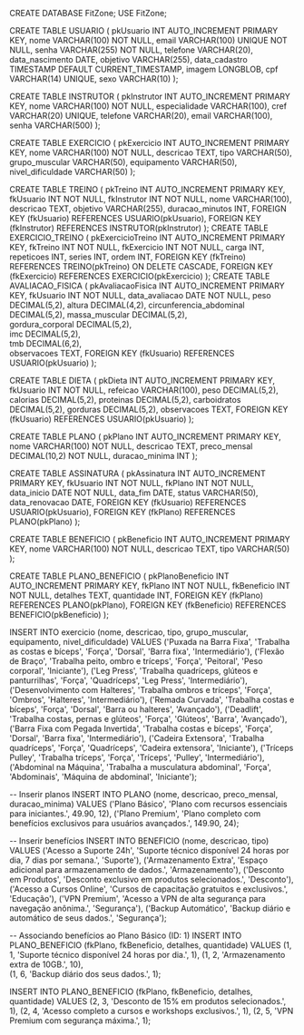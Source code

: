 CREATE DATABASE FitZone;
USE FitZone;

CREATE TABLE USUARIO (
    pkUsuario INT AUTO_INCREMENT PRIMARY KEY,
    nome VARCHAR(100) NOT NULL,
    email VARCHAR(100) UNIQUE NOT NULL,
    senha VARCHAR(255) NOT NULL,
    telefone VARCHAR(20),
    data_nascimento DATE,
    objetivo VARCHAR(255),
    data_cadastro TIMESTAMP DEFAULT CURRENT_TIMESTAMP,
    imagem LONGBLOB,
    cpf VARCHAR(14) UNIQUE,
    sexo VARCHAR(10)
);

CREATE TABLE INSTRUTOR (
    pkInstrutor INT AUTO_INCREMENT PRIMARY KEY,
    nome VARCHAR(100) NOT NULL,
    especialidade VARCHAR(100),
    cref VARCHAR(20) UNIQUE,
    telefone VARCHAR(20),
    email VARCHAR(100),
    senha VARCHAR(500)
);

CREATE TABLE EXERCICIO (
    pkExercicio INT AUTO_INCREMENT PRIMARY KEY,
    nome VARCHAR(100) NOT NULL,
    descricao TEXT,
    tipo VARCHAR(50),
    grupo_muscular VARCHAR(50),
    equipamento VARCHAR(50),
    nivel_dificuldade VARCHAR(50)
);



CREATE TABLE TREINO (
    pkTreino INT AUTO_INCREMENT PRIMARY KEY,
    fkUsuario INT NOT NULL,
    fkInstrutor INT NOT NULL,
    nome VARCHAR(100),
    descricao TEXT,
    objetivo VARCHAR(255),
    duracao_minutos INT,
    FOREIGN KEY (fkUsuario) REFERENCES USUARIO(pkUsuario),
    FOREIGN KEY (fkInstrutor) REFERENCES INSTRUTOR(pkInstrutor)
);
CREATE TABLE EXERCICIO_TREINO (
    pkExercicioTreino INT AUTO_INCREMENT PRIMARY KEY,
    fkTreino INT NOT NULL,
    fkExercicio INT NOT NULL,
    carga INT,
    repeticoes INT,
    series INT,
    ordem INT,
    FOREIGN KEY (fkTreino) REFERENCES TREINO(pkTreino) ON DELETE CASCADE,
    FOREIGN KEY (fkExercicio) REFERENCES EXERCICIO(pkExercicio)
);
CREATE TABLE AVALIACAO_FISICA (
    pkAvaliacaoFisica INT AUTO_INCREMENT PRIMARY KEY,
    fkUsuario INT NOT NULL,
    data_avaliacao DATE NOT NULL,
    peso DECIMAL(5,2),
    altura DECIMAL(4,2),
    circunferencia_abdominal DECIMAL(5,2),
    massa_muscular DECIMAL(5,2),      
    gordura_corporal DECIMAL(5,2),     
    imc DECIMAL(5,2),                  
    tmb DECIMAL(6,2),                 
    observacoes TEXT,
    FOREIGN KEY (fkUsuario) REFERENCES USUARIO(pkUsuario)
);

CREATE TABLE DIETA (
    pkDieta INT AUTO_INCREMENT PRIMARY KEY,
    fkUsuario INT NOT NULL,
    refeicao VARCHAR(100),
    peso DECIMAL(5,2),
    calorias DECIMAL(5,2),
    proteinas DECIMAL(5,2),
    carboidratos DECIMAL(5,2),
    gorduras DECIMAL(5,2),
    observacoes TEXT,
    FOREIGN KEY (fkUsuario) REFERENCES USUARIO(pkUsuario)
);

CREATE TABLE PLANO (
    pkPlano INT AUTO_INCREMENT PRIMARY KEY,
    nome VARCHAR(100) NOT NULL,
    descricao TEXT,
    preco_mensal DECIMAL(10,2) NOT NULL,
    duracao_minima INT
);

CREATE TABLE ASSINATURA (
    pkAssinatura INT AUTO_INCREMENT PRIMARY KEY,
    fkUsuario INT NOT NULL,
    fkPlano INT NOT NULL,
    data_inicio DATE NOT NULL,
    data_fim DATE,
    status VARCHAR(50),
    data_renovacao DATE,
    FOREIGN KEY (fkUsuario) REFERENCES USUARIO(pkUsuario),
    FOREIGN KEY (fkPlano) REFERENCES PLANO(pkPlano)
);

CREATE TABLE BENEFICIO (
    pkBeneficio INT AUTO_INCREMENT PRIMARY KEY,
    nome VARCHAR(100) NOT NULL,
    descricao TEXT,
    tipo VARCHAR(50)
);

CREATE TABLE PLANO_BENEFICIO (
    pkPlanoBeneficio INT AUTO_INCREMENT PRIMARY KEY,
    fkPlano INT NOT NULL,
    fkBeneficio INT NOT NULL,
    detalhes TEXT,
    quantidade INT,
    FOREIGN KEY (fkPlano) REFERENCES PLANO(pkPlano),
    FOREIGN KEY (fkBeneficio) REFERENCES BENEFICIO(pkBeneficio)
);


INSERT INTO exercicio (nome, descricao, tipo, grupo_muscular, equipamento, nivel_dificuldade)
VALUES 
('Puxada na Barra Fixa', 'Trabalha as costas e bíceps', 'Força', 'Dorsal', 'Barra fixa', 'Intermediário'),
('Flexão de Braço', 'Trabalha peito, ombro e tríceps', 'Força', 'Peitoral', 'Peso corporal', 'Iniciante'),
('Leg Press', 'Trabalha quadríceps, glúteos e panturrilhas', 'Força', 'Quadríceps', 'Leg Press', 'Intermediário'),
('Desenvolvimento com Halteres', 'Trabalha ombros e tríceps', 'Força', 'Ombros', 'Halteres', 'Intermediário'),
('Remada Curvada', 'Trabalha costas e bíceps', 'Força', 'Dorsal', 'Barra ou halteres', 'Avançado'),
('Deadlift', 'Trabalha costas, pernas e glúteos', 'Força', 'Glúteos', 'Barra', 'Avançado'),
('Barra Fixa com Pegada Invertida', 'Trabalha costas e bíceps', 'Força', 'Dorsal', 'Barra fixa', 'Intermediário'),
('Cadeira Extensora', 'Trabalha quadríceps', 'Força', 'Quadríceps', 'Cadeira extensora', 'Iniciante'),
('Tríceps Pulley', 'Trabalha tríceps', 'Força', 'Tríceps', 'Pulley', 'Intermediário'),
('Abdominal na Máquina', 'Trabalha a musculatura abdominal', 'Força', 'Abdominais', 'Máquina de abdominal', 'Iniciante');

-- Inserir planos
INSERT INTO PLANO (nome, descricao, preco_mensal, duracao_minima) 
VALUES 
('Plano Básico', 'Plano com recursos essenciais para iniciantes.', 49.90, 12),
('Plano Premium', 'Plano completo com benefícios exclusivos para usuários avançados.', 149.90, 24);

-- Inserir benefícios
INSERT INTO BENEFICIO (nome, descricao, tipo) 
VALUES 
('Acesso a Suporte 24h', 'Suporte técnico disponível 24 horas por dia, 7 dias por semana.', 'Suporte'),
('Armazenamento Extra', 'Espaço adicional para armazenamento de dados.', 'Armazenamento'),
('Desconto em Produtos', 'Desconto exclusivo em produtos selecionados.', 'Desconto'),
('Acesso a Cursos Online', 'Cursos de capacitação gratuitos e exclusivos.', 'Educação'),
('VPN Premium', 'Acesso a VPN de alta segurança para navegação anônima.', 'Segurança'),
('Backup Automático', 'Backup diário e automático de seus dados.', 'Segurança');

-- Associando benefícios ao Plano Básico (ID: 1)
INSERT INTO PLANO_BENEFICIO (fkPlano, fkBeneficio, detalhes, quantidade)
VALUES 
(1, 1, 'Suporte técnico disponível 24 horas por dia.', 1), 
(1, 2, 'Armazenamento extra de 10GB.', 10),              
(1, 6, 'Backup diário dos seus dados.', 1);             

INSERT INTO PLANO_BENEFICIO (fkPlano, fkBeneficio, detalhes, quantidade)
VALUES 
(2, 3, 'Desconto de 15% em produtos selecionados.', 1), 
(2, 4, 'Acesso completo a cursos e workshops exclusivos.', 1),
(2, 5, 'VPN Premium com segurança máxima.', 1); 